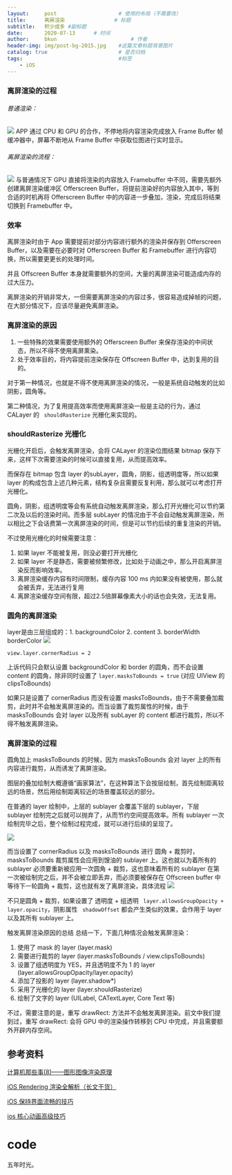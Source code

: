 ```yaml
---
layout:     post   				    # 使用的布局（不需要改）
title:      离屏渲染				# 标题 
subtitle:   积少成多 #副标题
date:       2020-07-13		# 时间
author:     bkun 						# 作者
header-img: img/post-bg-2015.jpg 	#这篇文章标题背景图片
catalog: true 						# 是否归档
tags:								#标签
    - iOS
---
```


### 离屏渲染的过程
###### 普通渲染：
![](https://tva1.sinaimg.cn/large/007S8ZIlgy1gglw8e76l2j30ti04wq3h.jpg)
APP 通过 CPU 和 GPU 的合作，不停地将内容渲染完成放入 Frame Buffer 帧缓冲器中，屏幕不断地从 Frame Buffer 中获取位图进行实时显示。

###### 离屏渲染的流程：
![](https://tva1.sinaimg.cn/large/007S8ZIlgy1gglxrptcdyj30ro04474l.jpg)
与普通情况下 GPU 直接将渲染的内容放入 Framebuffer 中不同，需要先额外创建离屏渲染缓冲区 Offerscreen Buffer，将提前渲染好的内容放入其中，等到合适的时机再将 Offerscreen Buffer 中的内容进一步叠加，渲染，完成后将结果切换到 Framebuffer 中。

### 效率
离屏渲染时由于 App 需要提前对部分内容进行额外的渲染并保存到 Offerscreen Buffer，以及需要在必要时对 Offerscreen Buffer 和 Framebuffer 进行内容切换，所以需要更更长的处理时间。

并且 Offscreen Buffer 本身就需要额外的空间，大量的离屏渲染可能造成内存的过大压力。

离屏渲染的开销非常大，一但需要离屏渲染的内容过多，很容易造成掉帧的问题，在大部分情况下，应该尽量避免离屏渲染。

### 离屏渲染的原因
1. 一些特殊的效果需要使用额外的 Offerscreen Buffer 来保存渲染的中间状态，所以不得不使用离屏熏染。
2. 处于效率目的，将内容提前渲染保存在 Offscreen Buffer 中，达到复用的目的。

对于第一种情况，也就是不得不使用离屏渲染的情况，一般是系统自动触发的比如阴影，圆角等。

第二种情况，为了复用提高效率而使用离屏渲染一般是主动的行为，通过 CALayer 的 ``` shouldRasterize``` 光栅化来实现的。

### shouldRasterize 光栅化
光栅化开启后，会触发离屏渲染，会将 CALayer 的渲染位图结果 bitmap 保存下来，这样下次需要渲染的时候可以直接复用，从而提高效率。

而保存在 bitmap 包含 layer 的subLayer，圆角，阴影，组透明度等，所以如果 layer 的构成包含上述几种元素，结构复杂且需要反复利用，那么就可以考虑打开光栅化。

圆角，阴影，组透明度等会有系统自动触发离屏渲染，那么打开光栅化可以节约第二次及以后的渲染时间。而多层 subLayer 的情况由于不会自动触发离屏渲染，所以相比之下会话费第一次离屏渲染的时间，但是可以节约后续的重复渲染的开销。

不过使用光栅化的时候需要注意：

1. 如果 layer 不能被复用，则没必要打开光栅化
2. 如果 layer 不是静态，需要被频繁修改，比如处于动画之中，那么开启离屏渲染反而影响效率。
3. 离屏渲染缓存内容有时间限制，缓存内容 100 ms 内如果没有被使用，那么就会被丢弃，无法进行复用
4. 离屏渲染缓存空间有限，超过2.5倍屏幕像素大小的话也会失效，无法复用。

### 圆角的离屏渲染
layer是由三层组成的：1. backgroundColor 2. content 3. borderWidth borderColor
![](https://tva1.sinaimg.cn/large/007S8ZIlgy1ggpez7a42nj30z20msdn6.jpg)

```
view.layer.cornerRadius = 2
```

上诉代码只会默认设置 backgroundColor 和 border 的圆角，而不会设置 content 的圆角，除非同时设置了 ``` layer.masksToBounds = true ``` (对应 UIView 的 clipsToBounds)

如果只是设置了 cornerRadius 而没有设置 masksToBounds，由于不需要叠加裁剪，此时并不会触发离屏渲染的。而当设置了裁剪属性的时候，由于 masksToBounds 会对 layer 以及所有 subLayer 的 content 都进行裁剪，所以不得不触发离屏渲染。

### 离屏渲染的过程
圆角加上 masksToBounds 的时候，因为 masksToBounds 会对 layer 上的所有内容进行裁剪，从而诱发了离屏渲染。

图层的叠加绘制大概遵循“画家算法”，在这种算法下会按层绘制，首先绘制距离较远的场景，然后用绘制距离较近的场景覆盖较远的部分。

在普通的 layer 绘制中，上层的 sublayer 会覆盖下层的 sublayer，下层 sublayer 绘制完之后就可以抛弃了，从而节约空间提高效率。所有 sublayer 一次绘制完毕之后，整个绘制过程完成，就可以进行后续的呈现了。

![](https://tva1.sinaimg.cn/large/007S8ZIlgy1ggpivmry3pj310a0b20ty.jpg)

而当设置了 cornerRadius 以及 masksToBounds 进行 圆角 + 裁剪时，masksToBounds 裁剪属性会应用到馊油的 sublayer 上。这也就以为着所有的 sublayer 必须要重新被应用一次圆角 + 裁剪，这也意味着所有的 sublayer 在第一次被绘制完之后，并不会被立即丢弃，而必须要被保存在 Offscreen buffer 中等待下一轮圆角 + 裁剪，这也就有发了离屏渲染，具体流程
![](https://tva1.sinaimg.cn/large/007S8ZIlgy1ggpjqfmj6cj314s0s8qdl.jpg)

不只是圆角 + 裁剪，如果设置了 透明度 + 组透明 ``` layer.allowsGroupOpacity + layer.opacity```，阴影属性 ``` shadowOffset``` 都会产生类似的效果，会作用于 layer 以及其所有 sublayer 上。

触发离屏渲染原因的总结
总结一下，下面几种情况会触发离屏渲染：

1. 使用了 mask 的 layer (layer.mask)
2. 需要进行裁剪的 layer (layer.masksToBounds / view.clipsToBounds)
3. 设置了组透明度为 YES，并且透明度不为 1 的 layer (layer.allowsGroupOpacity/layer.opacity)
4. 添加了投影的 layer (layer.shadow*)
5. 采用了光栅化的 layer (layer.shouldRasterize)
6. 绘制了文字的 layer (UILabel, CATextLayer, Core Text 等)

不过，需要注意的是，重写 drawRect: 方法并不会触发离屏渲染。前文中我们提到过，重写 drawRect: 会将 GPU 中的渲染操作转移到 CPU 中完成，并且需要额外开辟内存空间。

## 参考资料
[计算机那些事(8)——图形图像渲染原理](http://chuquan.me/2018/08/26/graphics-rending-principle-gpu/)

[iOS Rendering 渲染全解析（长文干货）](https://juejin.im/post/5ec35cc55188256d92438174)

[iOS 保持界面流畅的技巧](https://blog.ibireme.com/2015/11/12/smooth_user_interfaces_for_ios/)

[ios 核心动画高级技巧](https://zsisme.gitbooks.io/ios-/content/chapter2/custom-drawing.html)
# code

五年时光。
